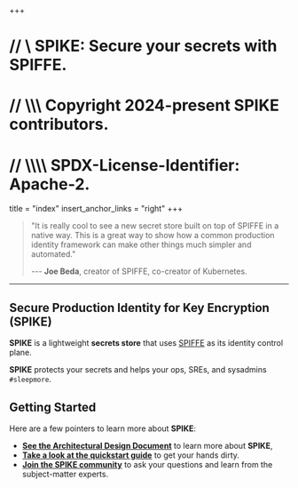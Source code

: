 +++
# //    \\ SPIKE: Secure your secrets with SPIFFE.
# //  \\\\\ Copyright 2024-present SPIKE contributors.
# // \\\\\\\ SPDX-License-Identifier: Apache-2.

title = "index"
insert_anchor_links = "right"
+++

> "It is really cool to see a new secret store built on top of SPIFFE
> in a native way. This is a great way to show how a common production
> identity framework can make other things much simpler and automated."
>
> --- **Joe Beda**, creator of SPIFFE, co-creator of Kubernetes.

----

## Secure Production Identity for Key Encryption (SPIKE)

**SPIKE**  is a lightweight **secrets store** that uses [SPIFFE][spiffe]
as its identity control plane.

**SPIKE** protects your secrets and helps your ops, SREs, and sysadmins
`#sleepmore`.

## Getting Started

Here are a few pointers to learn more about **SPIKE**:

* [**See the Architectural Design Document**][architecture] to learn more
  about **SPIKE**,
* [**Take a look at the quickstart guide**][quickstart] to get your hands
  dirty.
* [**Join the SPIKE community**][community] to ask your questions and 
  learn from the subject-matter experts.

[spiffe]: https://spiffe.io/ "Turtle Power"
[architecture]: @/architecture/system-overview.md "SPIKE Architecture"
[quickstart]: @/getting-started/guide.md "SPIKE Quickstart"
[community]: @/community/hello.md "Open Source is better together."
[github]: https://github.com/spiffe/spike